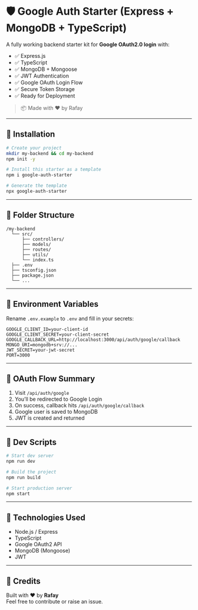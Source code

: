 # 🛡️ Google Auth Starter (Express + MongoDB + TypeScript)

A fully working backend starter kit for **Google OAuth2.0 login** with:

- ✅ Express.js
- ✅ TypeScript
- ✅ MongoDB + Mongoose
- ✅ JWT Authentication
- ✅ Google OAuth Login Flow
- ✅ Secure Token Storage
- ✅ Ready for Deployment

> 📦 Made with ❤️ by Rafay

---

## 🚀 Installation

```bash
# Create your project
mkdir my-backend && cd my-backend
npm init -y

# Install this starter as a template
npm i google-auth-starter

# Generate the template
npx google-auth-starter
```

---

## 📂 Folder Structure

```
/my-backend
  └── src/
      ├── controllers/
      ├── models/
      ├── routes/
      ├── utils/
      └── index.ts
  ├── .env
  ├── tsconfig.json
  ├── package.json
  └── ...
```

---

## 🔐 Environment Variables

Rename `.env.example` to `.env` and fill in your secrets:

```env
GOOGLE_CLIENT_ID=your-client-id
GOOGLE_CLIENT_SECRET=your-client-secret
GOOGLE_CALLBACK_URL=http://localhost:3000/api/auth/google/callback
MONGO_URI=mongodb+srv://...
JWT_SECRET=your-jwt-secret
PORT=3000
```

---

## 🧠 OAuth Flow Summary

1. Visit `/api/auth/google`
2. You’ll be redirected to Google Login
3. On success, callback hits `/api/auth/google/callback`
4. Google user is saved to MongoDB
5. JWT is created and returned

---

## 🧪 Dev Scripts

```bash
# Start dev server
npm run dev

# Build the project
npm run build

# Start production server
npm start
```

---

## 🧰 Technologies Used

- Node.js / Express
- TypeScript
- Google OAuth2 API
- MongoDB (Mongoose)
- JWT

---

## 📣 Credits

Built with ❤️ by **Rafay**  
Feel free to contribute or raise an issue.
